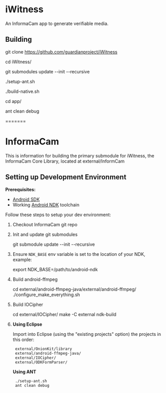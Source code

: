 
iWitness
========

An InformaCam app to generate verifiable media.

Building
--------

git clone https://github.com/guardianproject/iWitness

cd iWitness/

git submodules update --init --recursive

./setup-ant.sh

./build-native.sh

cd app/

ant clean debug

=======
# InformaCam

This is information for building the primary submodule for iWitness, the InformaCam Core Library, located at external/InformCam

## Setting up Development Environment

**Prerequisites:**

* [Android SDK](https://developer.android.com/sdk/installing/index.html)
* Working [Android NDK](https://developer.android.com/tools/sdk/ndk/index.html) toolchain

Follow these steps to setup your dev environment:

1. Checkout InformaCam git repo
2. Init and update git submodules

    git submodule update --init --recursive

3. Ensure `NDK_BASE` env variable is set to the location of your NDK, example:

    export NDK_BASE=/path/to/android-ndk

4. Build android-ffmpeg

    cd external/android-ffmpeg-java/external/android-ffmpeg/
    ./configure_make_everything.sh

5. Build IOCipher

    cd external/IOCipher/
    make -C external
    ndk-build

6. **Using Eclipse**

    Import into Eclipse (using the "existing projects" option) the projects in this order:

        external/OnionKit/library
        external/android-ffmpeg-java/
        external/IOCipher/
        external/ODKFormParser/

   **Using ANT**

        ./setup-ant.sh
        ant clean debug


